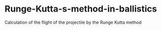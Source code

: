# Runge-Kutta-s-method-in-ballistics
Calculation of the flight of the projectile by the Runge Kutta method

